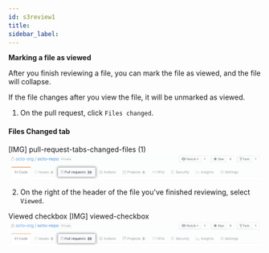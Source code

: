 ```yaml
---
id: s3review1
title:
sidebar_label:
---
```





**Marking a file as viewed**

After you finish reviewing a file, you can mark the file as viewed, and the file will collapse.

If the file changes after you view the file, it will be unmarked as viewed.



1. On the pull request, click  `Files changed`.

#### Files Changed tab
[IMG]
pull-request-tabs-changed-files (1)
![xxx](https://raw.githubusercontent.com/ChickenKyiv/awesome-git-article/master/img/PR/repo-tabs-pull-requests.png)


2. On the right of the header of the file you've finished reviewing, select `Viewed`.



Viewed checkbox
[IMG]
viewed-checkbox
![xxx](https://raw.githubusercontent.com/ChickenKyiv/awesome-git-article/master/img/PR/repo-tabs-pull-requests.png)
